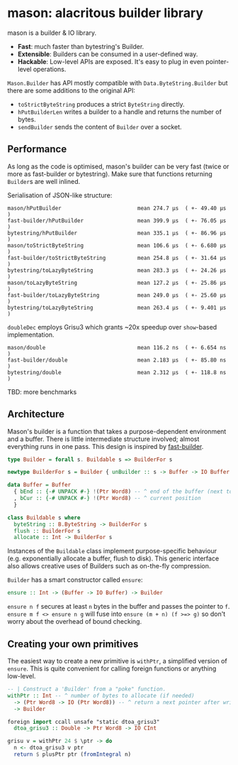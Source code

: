 mason: alacritous builder library
====

mason is a builder & IO library.

* __Fast__: much faster than bytestring's Builder.
* __Extensible__: Builders can be consumed in a user-defined way.
* __Hackable__: Low-level APIs are exposed. It's easy to plug in even pointer-level operations.

`Mason.Builder` has API mostly compatible with `Data.ByteString.Builder` but there are some additions to the original API:

* `toStrictByteString` produces a strict `ByteString` directly.
* `hPutBuilderLen` writes a builder to a handle and returns the number of bytes.
* `sendBuilder` sends the content of `Builder` over a socket.

Performance
----

As long as the code is optimised, mason's builder can be very fast (twice or more as fast-builder or bytestring). Make sure that functions returning `Builder`s are well inlined.

Serialisation of JSON-like structure:

```
mason/hPutBuilder                        mean 274.7 μs  ( +- 49.40 μs  )
fast-builder/hPutBuilder                 mean 399.9 μs  ( +- 76.05 μs  )
bytestring/hPutBuilder                   mean 335.1 μs  ( +- 86.96 μs  )
mason/toStrictByteString                 mean 106.6 μs  ( +- 6.680 μs  )
fast-builder/toStrictByteString          mean 254.8 μs  ( +- 31.64 μs  )
bytestring/toLazyByteString              mean 283.3 μs  ( +- 24.26 μs  )
mason/toLazyByteString                   mean 127.2 μs  ( +- 25.86 μs  )
fast-builder/toLazyByteString            mean 249.0 μs  ( +- 25.60 μs  )
bytestring/toLazyByteString              mean 263.4 μs  ( +- 9.401 μs  )
```

`doubleDec` employs Grisu3 which grants ~20x speedup over `show`-based implementation.

```
mason/double                             mean 116.2 ns  ( +- 6.654 ns  )
fast-builder/double                      mean 2.183 μs  ( +- 85.80 ns  )
bytestring/double                        mean 2.312 μs  ( +- 118.8 ns  )
```

TBD: more benchmarks

Architecture
----

Mason's builder is a function that takes a purpose-dependent environment and a buffer. There is little intermediate structure involved; almost everything runs in one pass. This design is inspired by [fast-builder](http://hackage.haskell.org/package/fast-builder).

```haskell
type Builder = forall s. Buildable s => BuilderFor s

newtype BuilderFor s = Builder { unBuilder :: s -> Buffer -> IO Buffer }

data Buffer = Buffer
  { bEnd :: {-# UNPACK #-} !(Ptr Word8) -- ^ end of the buffer (next to the last byte)
  , bCur :: {-# UNPACK #-} !(Ptr Word8) -- ^ current position
  }

class Buildable s where
  byteString :: B.ByteString -> BuilderFor s
  flush :: BuilderFor s
  allocate :: Int -> BuilderFor s
```

Instances of the `Buildable` class implement purpose-specific behaviour (e.g. exponentially allocate a buffer, flush to disk). This generic interface also allows creative uses of Builders such as on-the-fly compression.

`Builder` has a smart constructor called `ensure`:

```haskell
ensure :: Int -> (Buffer -> IO Buffer) -> Builder
```

`ensure n f` secures at least `n` bytes in the buffer and passes the pointer to `f`. `ensure m f <> ensure n g` will fuse into `ensure (m + n) (f >=> g)` so don't worry about the overhead of bound checking.

Creating your own primitives
----

The easiest way to create a new primitive is `withPtr`, a simplified version of `ensure`. This is quite convenient for calling foreign functions or anything low-level.

```haskell
-- | Construct a 'Builder' from a "poke" function.
withPtr :: Int -- ^ number of bytes to allocate (if needed)
  -> (Ptr Word8 -> IO (Ptr Word8)) -- ^ return a next pointer after writing
  -> Builder

foreign import ccall unsafe "static dtoa_grisu3"
  dtoa_grisu3 :: Double -> Ptr Word8 -> IO CInt

grisu v = withPtr 24 $ \ptr -> do
  n <- dtoa_grisu3 v ptr
  return $ plusPtr ptr (fromIntegral n)
```
